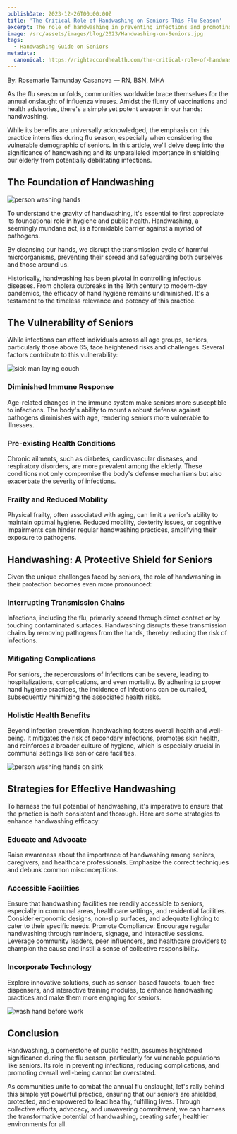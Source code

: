 ```yaml
---
publishDate: 2023-12-26T00:00:00Z
title: 'The Critical Role of Handwashing on Seniors This Flu Season'
excerpt: The role of handwashing in preventing infections and promoting overall well-being cannot be overstated. Deep dive into this simple yet powerful practice.
image: /src/assets/images/blog/2023/Handwashing-on-Seniors.jpg
tags:
  - Handwashing Guide on Seniors
metadata:
  canonical: https://rightaccordhealth.com/the-critical-role-of-handwashing-on-seniors
---
```



By: Rosemarie Tamunday Casanova — RN, BSN, MHA


As the flu season unfolds, communities worldwide brace themselves for the annual onslaught of influenza viruses. Amidst the flurry of vaccinations and health advisories, there's a simple yet potent weapon in our hands: handwashing.

While its benefits are universally acknowledged, the emphasis on this practice intensifies during flu season, especially when considering the vulnerable demographic of seniors. In this article, we'll delve deep into the significance of handwashing and its unparalleled importance in shielding our elderly from potentially debilitating infections.

The Foundation of Handwashing
-----------------------------

![person washing hands](/src/assets/images/blog/2023/high-angle-person-washing-hands.jpg)

To understand the gravity of handwashing, it's essential to first appreciate its foundational role in hygiene and public health. Handwashing, a seemingly mundane act, is a formidable barrier against a myriad of pathogens.

By cleansing our hands, we disrupt the transmission cycle of harmful microorganisms, preventing their spread and safeguarding both ourselves and those around us.

Historically, handwashing has been pivotal in controlling infectious diseases. From cholera outbreaks in the 19th century to modern-day pandemics, the efficacy of hand hygiene remains undiminished. It's a testament to the timeless relevance and potency of this practice.

The Vulnerability of Seniors
----------------------------

While infections can affect individuals across all age groups, seniors, particularly those above 65, face heightened risks and challenges. Several factors contribute to this vulnerability:

![sick man laying couch](/src/assets/images/blog/2023/high-angle-sick-man-laying-couch.jpg)

### Diminished Immune Response

Age-related changes in the immune system make seniors more susceptible to infections. The body's ability to mount a robust defense against pathogens diminishes with age, rendering seniors more vulnerable to illnesses.

### Pre-existing Health Conditions

Chronic ailments, such as diabetes, cardiovascular diseases, and respiratory disorders, are more prevalent among the elderly. These conditions not only compromise the body's defense mechanisms but also exacerbate the severity of infections.

### Frailty and Reduced Mobility

Physical frailty, often associated with aging, can limit a senior's ability to maintain optimal hygiene. Reduced mobility, dexterity issues, or cognitive impairments can hinder regular handwashing practices, amplifying their exposure to pathogens.

Handwashing: A Protective Shield for Seniors
--------------------------------------------

Given the unique challenges faced by seniors, the role of handwashing in their protection becomes even more pronounced:

### Interrupting Transmission Chains

Infections, including the flu, primarily spread through direct contact or by touching contaminated surfaces. Handwashing disrupts these transmission chains by removing pathogens from the hands, thereby reducing the risk of infections.

### Mitigating Complications

For seniors, the repercussions of infections can be severe, leading to hospitalizations, complications, and even mortality. By adhering to proper hand hygiene practices, the incidence of infections can be curtailed, subsequently minimizing the associated health risks.

### Holistic Health Benefits

Beyond infection prevention, handwashing fosters overall health and well-being. It mitigates the risk of secondary infections, promotes skin health, and reinforces a broader culture of hygiene, which is especially crucial in communal settings like senior care facilities.

![person washing hands on sink](/src/assets/images/blog/2023/side-view-person-washing-hands-sink.jpg)

Strategies for Effective Handwashing
------------------------------------

To harness the full potential of handwashing, it's imperative to ensure that the practice is both consistent and thorough. Here are some strategies to enhance handwashing efficacy:

### Educate and Advocate

Raise awareness about the importance of handwashing among seniors, caregivers, and healthcare professionals. Emphasize the correct techniques and debunk common misconceptions.

### Accessible Facilities

Ensure that handwashing facilities are readily accessible to seniors, especially in communal areas, healthcare settings, and residential facilities. Consider ergonomic designs, non-slip surfaces, and adequate lighting to cater to their specific needs. Promote Compliance: Encourage regular handwashing through reminders, signage, and interactive sessions. Leverage community leaders, peer influencers, and healthcare providers to champion the cause and instill a sense of collective responsibility.

### Incorporate Technology

Explore innovative solutions, such as sensor-based faucets, touch-free dispensers, and interactive training modules, to enhance handwashing practices and make them more engaging for seniors.

![wash hand before work](/src/assets/images/blog/2023/wash-hand-before-work-laptop-protect-coronavirus.jpg)

Conclusion
----------

Handwashing, a cornerstone of public health, assumes heightened significance during the flu season, particularly for vulnerable populations like seniors. Its role in preventing infections, reducing complications, and promoting overall well-being cannot be overstated.

As communities unite to combat the annual flu onslaught, let's rally behind this simple yet powerful practice, ensuring that our seniors are shielded, protected, and empowered to lead healthy, fulfilling lives. Through collective efforts, advocacy, and unwavering commitment, we can harness the transformative potential of handwashing, creating safer, healthier environments for all.